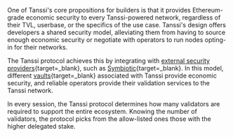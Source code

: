 One of Tanssi's core propositions for builders is that it provides Ethereum-grade economic security to every Tanssi-powered network, regardless of their TVL, userbase, or the specifics of the use case. Tanssi's design offers developers a shared security model, alleviating them from having to source enough economic security or negotiate with operators to run nodes opting-in for their networks. 

The Tanssi protocol achieves this by integrating with [external security providers](/learn/tanssi/external-security-providers/){target=\_blank}, such as [Symbiotic](/learn/tanssi/external-security-providers/symbiotic/){target=\_blank}. In this model, different [vaults](/learn/tanssi/external-security-providers/symbiotic/#vaults){target=\_blank} associated with Tanssi provide economic security, and reliable operators provide their validation services to the Tanssi network.

In every session, the Tanssi protocol determines how many validators are required to support the entire ecosystem. Knowing the number of validators, the protocol picks from the allow-listed ones those with the higher delegated stake.
